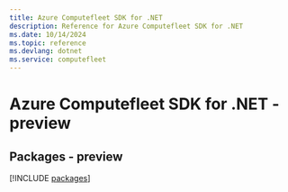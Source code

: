 ```yaml
---
title: Azure Computefleet SDK for .NET
description: Reference for Azure Computefleet SDK for .NET
ms.date: 10/14/2024
ms.topic: reference
ms.devlang: dotnet
ms.service: computefleet
---
```

# Azure Computefleet SDK for .NET - preview
## Packages - preview
[!INCLUDE [packages](computefleet-index.md)]